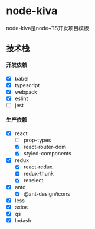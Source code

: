 # node-kiva

node-kiva是node+TS开发项目模板

## 技术栈

#### 开发依赖

- [x] babel
- [x] typescript
- [x] webpack
- [x] eslint
- [ ] jest

#### 生产依赖

- [x] react
    - [ ] prop-types
    - [x] react-router-dom
    - [x] styled-components
- [x] redux
    - [x] react-redux
    - [x] redux-thunk
    - [x] reselect
- [x] antd
    - [x] @ant-design/icons
- [x] less
- [x] axios
- [x] qs
- [x] lodash
